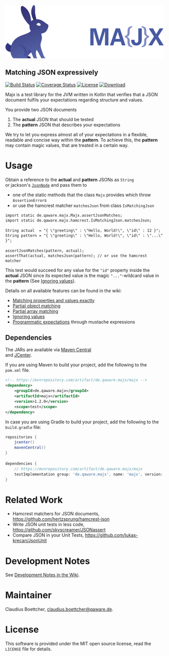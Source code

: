 ![majx Logo](/doc/majx-logo-medium.png)
## Matching JSON expressively
[![Build Status](https://travis-ci.org/qaware/majx.svg?branch=master)](https://travis-ci.org/qaware/majx) [![Coverage Status](https://coveralls.io/repos/github/qaware/majx/badge.svg?branch=master)](https://coveralls.io/github/qaware/majx?branch=master) [![License](http://img.shields.io/badge/license-MIT-green.svg?style=flat)]() [![Download](https://api.bintray.com/packages/qaware-oss/maven/majx/images/download.svg) ](https://bintray.com/qaware-oss/maven/majx/_latestVersion)

Majx is a test library for the JVM written in Kotlin that verifies that a JSON document fulfils your expectations regarding
structure and values.

You provide two JSON documents

1. The **actual** JSON that should be tested
2. The **pattern** JSON that describes your expectations

We try to let you express almost all of your expectations in a flexible, readable
and concise way within the **pattern**. To achieve this, the **pattern** may contain magic
values, that are treated in a certain way.

# Usage

Obtain a reference to the **actual** and **pattern** JSONs as `String`  
or jackson's [`JsonNode`](https://fasterxml.github.io/jackson-databind/javadoc/2.8/com/fasterxml/jackson/databind/JsonNode.html)
and pass them to

- one of the static methods that the class `Majx` provides which throw `AssertionError`s
- or use the hamcrest matcher `matchesJson` from class `IsMatchingJson`

```
import static de.qaware.majx.Majx.assertJsonMatches;
import static de.qaware.majx.hamcrest.IsMatchingJson.matchesJson;

String actual  = "{ \"greeting\" : \"Hello, World!\", \"id\" : 12 }";
String pattern = "{ \"greeting\" : \"Hello, World!\", \"id\" : \"...\" }";

assertJsonMatches(pattern, actual);
assertThat(actual, matchesJson(pattern); // or use the hamcrest matcher
```

This test would succeed for any value for the `"id"` property inside the **actual** JSON
since its expected value is the magic `"..."`-wildcard value in the **pattern** 
(See [Ignoring values](https://github.com/qaware/majx/wiki/Ignoring-values)).

Details on all available features can be found in the wiki:

* [Matching properties and values exactly](https://github.com/qaware/majx/wiki/Matching-properties-and-values-exactly)
* [Partial object matching](https://github.com/qaware/majx/wiki/Partial-object-matching)
* [Partial array matching](https://github.com/qaware/majx/wiki/Partial-array-matching)
* [Ignoring values](https://github.com/qaware/majx/wiki/Ignoring-values)
* [Programmatic expectations](https://github.com/qaware/majx/wiki/Programmatic-expectations) through mustache expressions

## Dependencies

The JARs are available via  [Maven Central](https://mvnrepository.com/artifact/de.qaware.majx/majx)  
and [JCenter](https://bintray.com/qaware-oss/maven/majx).

If you are using Maven to build your project, add the following to the `pom.xml` file.

```XML
<!-- https://mvnrepository.com/artifact/de.qaware.majx/majx -->
<dependency>
    <groupId>de.qaware.majx</groupId>
    <artifactId>majx</artifactId>
    <version>1.2.0</version>
    <scope>test</scope>
</dependency>
```

In case you are using Gradle to build your project, add the following to the `build.gradle` file:

```groovy
repositories {
    jcenter()
    mavenCentral()
}

dependencies {
    // https://mvnrepository.com/artifact/de.qaware.majx/majx
    testImplementation group: 'de.qaware.majx', name: 'majx', version: '1.2.0'
}
```

# Related Work

* Hamcrest matchers for JSON documents, https://github.com/hertzsprung/hamcrest-json
* Write JSON unit tests in less code, https://github.com/skyscreamer/JSONassert
* Compare JSON in your Unit Tests, https://github.com/lukas-krecan/JsonUnit

# Development Notes

See [Development Notes in the Wiki](https://github.com/qaware/majx/wiki/Development-Notes).

# Maintainer

Claudius Boettcher, <claudius.boettcher@qaware.de>.

# License

This software is provided under the MIT open source license, read the `LICENSE` file for details.
